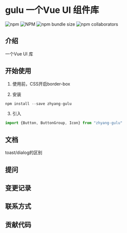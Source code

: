# gulu 一个Vue UI 组件库
![npm](https://img.shields.io/npm/v/zhyang-gulu)
![NPM](https://img.shields.io/npm/l/zhyang-gulu)
![npm bundle size](https://img.shields.io/bundlephobia/min/zhyang-gulu)
![npm collaborators](https://img.shields.io/npm/collaborators/zhyang-gulu)
## 介绍
一个Vue UI 库
## 开始使用
1. 使用前，CSS开启border-box

2. 安装
```javascript
npm install --save zhyang-gulu
```
3. 引入
```javascript
import {Button, ButtonGroup, Icon} from "zhyang-gulu"
```
## 文档
toast/dialog的区别

## 提问

## 变更记录

## 联系方式

## 贡献代码


